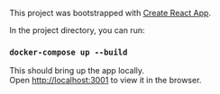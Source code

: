 This project was bootstrapped with [Create React App](https://github.com/facebook/create-react-app).

In the project directory, you can run:

### `docker-compose up --build`

This should bring up the app locally.<br />
Open [http://localhost:3001](http://localhost:3001) to view it in the browser.
